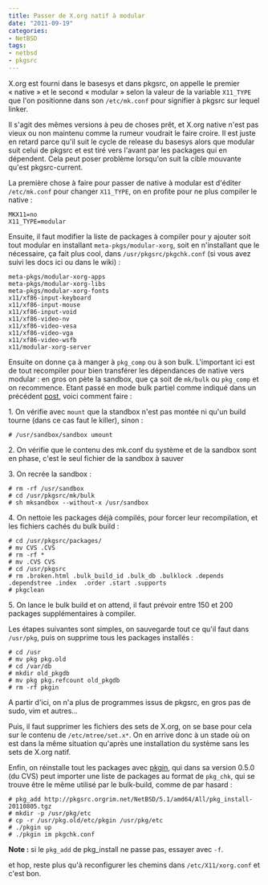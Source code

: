 ```yaml
---
title: Passer de X.org natif à modular
date: "2011-09-19"
categories:
- NetBSD
tags:
- netbsd
- pkgsrc
---
```


X.org est fourni dans le basesys et dans pkgsrc, on appelle le premier
« native » et le second « modular » selon la valeur de la variable
`X11_TYPE` que l'on positionne dans son `/etc/mk.conf` pour signifier à
pkgsrc sur lequel linker.

<!--more-->

Il s'agit des mêmes versions à peu de choses prêt, et X.org native n'est
pas vieux ou non maintenu comme la rumeur voudrait le faire croire. Il
est juste en retard parce qu'il suit le cycle de release du basesys
alors que modular suit celui de pkgsrc et est tiré vers l'avant par les
packages qui en dépendent. Cela peut poser problème lorsqu'on suit la
cible mouvante qu'est pkgsrc-current.

La première chose à faire pour passer de native à modular est d'éditer
`/etc/mk.conf` pour changer `X11_TYPE`, on en profite pour ne plus
compiler le native :

    
    MKX11=no 
    X11_TYPE=modular
    

Ensuite, il faut modifier la liste de packages à compiler pour y ajouter
soit tout modular en installant `meta-pkgs/modular-xorg`, soit en
n'installant que le nécessaire, ça fait plus cool, dans
`/usr/pkgsrc/pkgchk.conf` (si vous avez suivi les docs ici ou dans le
wiki) :

    
    meta-pkgs/modular-xorg-apps
    meta-pkgs/modular-xorg-libs
    meta-pkgs/modular-xorg-fonts
    x11/xf86-input-keyboard
    x11/xf86-input-mouse
    x11/xf86-input-void
    x11/xf86-video-nv
    x11/xf86-video-vesa
    x11/xf86-video-vga
    x11/xf86-video-wsfb
    x11/modular-xorg-server
    

Ensuite on donne ça à manger à `pkg_comp` ou à son bulk. L'important ici
est de tout recompiler pour bien transférer les dépendances de native
vers modular : en gros on pète la sandbox, que ça soit de `mk/bulk` ou
`pkg_comp` et on recommence. Etant passé en mode bulk partiel comme
indiqué dans un précédent [post], voici comment faire :

​1. On vérifie avec `mount` que la standbox n'est pas montée ni qu'un
build tourne (dans ce cas faut le killer), sinon :

    
    # /usr/sandbox/sandbox umount
    

​2. On vérifie que le contenu des mk.conf du système et de la sandbox
sont en phase, c'est le seul fichier de la sandbox à sauver

​3. On recrée la sandbox :

    
    # rm -rf /usr/sandbox
    # cd /usr/pkgsrc/mk/bulk
    # sh mksandbox --without-x /usr/sandbox
    

​4. On nettoie les packages déjà compilés, pour forcer leur
recompilation, et les fichiers cachés du bulk build :

    
    # cd /usr/pkgsrc/packages/
    # mv CVS .CVS
    # rm -rf *
    # mv .CVS CVS
    # cd /usr/pkgsrc
    # rm .broken.html .bulk_build_id .bulk_db .bulklock .depends .dependstree .index  .order .start .supports
    # pkgclean
    

​5. On lance le bulk build et on attend, il faut prévoir entre 150 et
200 packages supplémentaires à compiler.

Les étapes suivantes sont simples, on sauvegarde tout ce qu'il faut dans
`/usr/pkg`, puis on supprime tous les packages installés :

    
    # cd /usr
    # mv pkg pkg.old
    # cd /var/db
    # mkdir old_pkgdb
    # mv pkg pkg.refcount old_pkgdb
    # rm -rf pkgin
    

A partir d'ici, on n'a plus de programmes issus de pkgsrc, en gros pas
de sudo, vim et autres...

Puis, il faut supprimer les fichiers des sets de X.org, on se base pour
cela sur le contenu de `/etc/mtree/set.x*`. On en arrive donc à un stade
où on est dans la même situation qu'après une installation du système
sans les sets de X.org natif.

Enfin, on réinstalle tout les packages avec [pkgin], qui dans sa
version 0.5.0 (du CVS) peut importer une liste de packages au format de
`pkg_chk`, qui se trouve être le même utilisé par le bulk-build, comme de
par hasard :

    
    # pkg_add http://pkgsrc.orgrim.net/NetBSD/5.1/amd64/All/pkg_install-20110805.tgz
    # mkdir -p /usr/pkg/etc
    # cp -r /usr/pkg.old/etc/pkgin /usr/pkg/etc
    # ./pkgin up
    # ./pkgin im pkgchk.conf
    

**Note :** si le `pkg_add` de pkg_install ne passe pas, essayer avec
`-f`.

et hop, reste plus qu'à reconfigurer les chemins dans
`/etc/X11/xorg.conf` et c'est bon.


[post]: /post/2011/08/19/Bulk-build-partiel-de-pkgsrc
[pkgin]: http://www.pkgin.net
